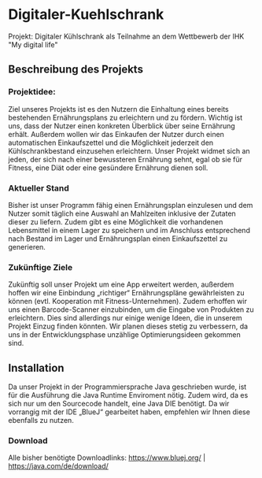 # Digitaler-Kuehlschrank
Projekt: Digitaler Kühlschrank als Teilnahme an dem Wettbewerb der IHK "My digital life"

## Beschreibung des Projekts

### Projektidee:
Ziel unseres Projekts ist es den Nutzern die Einhaltung eines bereits bestehenden Ernährungsplans zu erleichtern und zu fördern. Wichtig ist uns, dass der Nutzer einen konkreten Überblick über seine Ernährung erhält. Außerdem wollen wir das Einkaufen der Nutzer durch einen automatischen Einkaufszettel und die Möglichkeit jederzeit den Kühlschrankbestand einzusehen erleichtern. Unser Projekt widmet sich an jeden, der sich nach einer bewussteren Ernährung sehnt, egal ob sie für Fitness, eine Diät oder eine gesündere Ernährung dienen soll.

### Aktueller Stand
Bisher ist unser Programm fähig einen Ernährungsplan einzulesen und dem Nutzer somit täglich eine Auswahl an Mahlzeiten inklusive der Zutaten dieser zu liefern. Zudem gibt es eine Möglichkeit die vorhandenen Lebensmittel in einem Lager zu speichern und im Anschluss entsprechend nach Bestand im Lager und Ernährungsplan einen Einkaufszettel zu generieren.

### Zukünftige Ziele
Zukünftig soll unser Projekt um eine App erweitert werden, außerdem hoffen wir eine Einbindung „richtiger“ Ernährungspläne gewährleisten zu können (evtl. Kooperation mit Fitness-Unternehmen). Zudem erhoffen wir uns einen Barcode-Scanner einzubinden, um die Eingabe von Produkten zu erleichtern. Dies sind allerdings nur einige wenige Ideen, die in unserem Projekt Einzug finden könnten. Wir planen dieses stetig zu verbessern, da uns in der Entwicklungsphase unzählige Optimierungsideen gekommen sind. 

## Installation
Da unser Projekt in der Programmiersprache Java geschrieben wurde, ist für die Ausführung die Java Runtime Enviroment nötig. Zudem wird, da es sich nur um den Sourcecode handelt, eine Java DIE benötigt. Da wir vorrangig mit der IDE „BlueJ“ gearbeitet haben, empfehlen wir Ihnen diese ebenfalls zu nutzen. 

### Download
Alle bisher benötigte Downloadlinks:
https://www.bluej.org/  | 
https://java.com/de/download/

